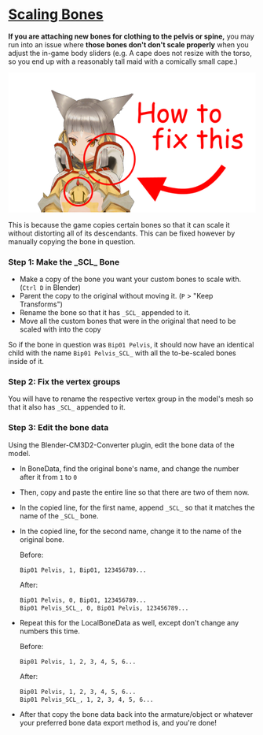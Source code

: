 # [Scaling Bones](https://github.com/luvoid/COM3D2-All-Bout-Bones/blob/main/wiki/Scaling-Bones.md)
**If you are attaching new bones for clothing to the pelvis or spine,** you may run into an issue where **those bones don't don't scale properly** when you adjust the in-game body sliders (e.g. A cape does not resize with the torso, so you end up with a reasonably tall maid with a comically small cape.)

![Unscaled Bones](pictures/ScaleBones.png)

This is because the game copies certain bones so that it can scale it without distorting all of its descendants. This can be fixed however by manually copying the bone in question.

### Step 1: Make the \_SCL_ Bone
* Make a copy of the bone you want your custom bones to scale with. (`Ctrl D` in Blender)
* Parent the copy to the original without moving it. (`P` > "Keep Transforms")
* Rename the bone so that it has `_SCL_` appended to it.
* Move all the custom bones that were in the original that need to be scaled with into the copy

So if the bone in question was `Bip01 Pelvis`, it should now have an identical child with the name `Bip01 Pelvis_SCL_` with all the to-be-scaled bones inside of it.

### Step 2: Fix the vertex groups
You will have to rename the respective vertex group in the model's mesh so that it also has `_SCL_` appended to it.

### Step 3: Edit the bone data
Using the Blender-CM3D2-Converter plugin, edit the bone data of the model.
* In BoneData, find the original bone's name, and change the number after it from `1` to `0`
* Then, copy and paste the entire line so that there are two of them now.
* In the copied line, for the first name, append `_SCL_` so that it matches the name of the `_SCL_` bone.
* In the copied line, for the second name, change it to the name of the original bone.
	 
	 Before: 
	 ```
	 Bip01 Pelvis, 1, Bip01, 123456789...
	 ```
	 After: 
	 ```
	 Bip01 Pelvis, 0, Bip01, 123456789...
	 Bip01 Pelvis_SCL_, 0, Bip01 Pelvis, 123456789...
	 ```
* Repeat this for the LocalBoneData as well, except don't change any numbers this time.
	 
	 Before: 
	 ```
	 Bip01 Pelvis, 1, 2, 3, 4, 5, 6...
	 ```
	 After: 
	 ```
	 Bip01 Pelvis, 1, 2, 3, 4, 5, 6...
	 Bip01 Pelvis_SCL_, 1, 2, 3, 4, 5, 6...
	 ```
* After that copy the bone data back into the armature/object or whatever your preferred bone data export method is, and you're done!
